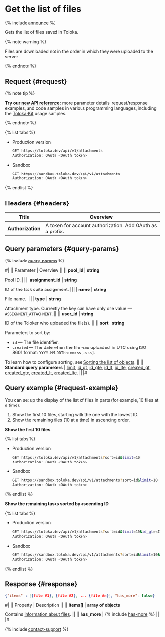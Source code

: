 # Get the list of files

{% include [announce](../_includes/announce.md) %}

Gets the list of files saved in Toloka.

{% note warning %}

Files are downloaded not in the order in which they were uploaded to the server.

{% endnote %}

## Request {#request}

{% note tip %}

**Try our [new API reference](https://toloka.ai/docs/api/api-reference/#get-/attachments):** more parameter details, request/response examples, and code samples in various programming languages, including the [Toloka-Kit](../../toloka-kit/index.md) usage samples.

{% endnote %}

{% list tabs %}

- Production version

  ```bash
  GET https://toloka.dev/api/v1/attachments
  Authorization: OAuth <OAuth token>
  ```

- Sandbox

  ```bash
  GET https://sandbox.toloka.dev/api/v1/attachments
  Authorization: OAuth <OAuth token>
  ```

{% endlist %}

## Headers {#headers}

Title | Overview
----- | -----
**Authorization** | A token for account authorization. Add OAuth as a prefix.

## Query parameters {#query-params}

{% include [query-params](../_includes/query-params.md) %}

#|
|| Parameter | Overview ||
|| **pool_id** | **string**

Pool ID. ||
|| **assignment_id** | **string**

ID of the task suite assignment. ||
|| **name** | **string**

File name. ||
|| **type** | **string**

Attachment type. Currently the key can have only one value — `ASSIGNMENT_ATTACHMENT`. ||
|| **user_id** | **string**

ID of the Toloker who uploaded the file(s). ||
|| **sort** | **string**

Parameters to sort by:

- `id` — The file identifier.
- `created` — The date when the file was uploaded, in UTC using ISO 8601 format: `YYYY-MM-DDThh:mm:ss[.sss]`.

To learn how to configure sorting, see [Sorting the list of objects](sorting.md). ||
|| **Standard query parameters** | [limit](standard-query-parameters.md#limit), [id_gt](standard-query-parameters.md#id_gt), [id_gte](standard-query-parameters.md#id_gte), [id_lt](standard-query-parameters.md#id_lt), [id_lte](standard-query-parameters.md#id_lte), [created_gt](standard-query-parameters.md#created_gt), [created_gte](standard-query-parameters.md#created_gte), [created_lt](standard-query-parameters.md#created_lt), [created_lte](standard-query-parameters.md#created_lte). ||
|#

## Query example {#request-example}

You can set up the display of the list of files in parts (for example, 10 files at a time):

1. Show the first 10 files, starting with the one with the lowest ID.
1. Show the remaining files (10 at a time) in ascending order.

**Show the first 10 files**

{% list tabs %}

- Production version

  ```bash
  GET https://toloka.dev/api/v1/attachments?sort=id&limit=10
  Authorization: OAuth <OAuth token>
  ```

- Sandbox

  ```bash
  GET https://sandbox.toloka.dev/api/v1/attachments?sort=id&limit=10
  Authorization: OAuth <OAuth token>
  ```

{% endlist %}

**Show the remaining tasks sorted by ascending ID**

{% list tabs %}

- Production version

  ```bash
  GET https://toloka.dev/api/v1/attachments?sort=id&limit=10&id_gt=<ID of the last file from the previous response>
  Authorization: OAuth <OAuth token>
  ```

- Sandbox

  ```bash
  GET https://sandbox.toloka.dev/api/v1/attachments?sort=id&limit=10&id_gt=<ID of the last file from the previous response>
  Authorization: OAuth <OAuth token>
  ```

{% endlist %}

## Response {#response}

```json
{"items" : [{file #1}, {file #2}, ... {file #n}], "has_more": false}
```

#|
|| Property | Description ||
|| **items[]** | **array of objects**

Contains [information about files](get-attachment.md). ||
|| **has_more** | {% include [has-more](../_includes/has-more.md) %} ||
|#

{% include [contact-support](../../guide/_includes/contact-support.md) %}
